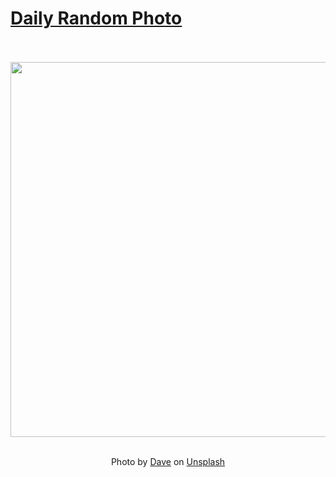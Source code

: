# [Daily Random Photo](https://www.dailyrandomphoto.com/)

<div align="center">
  <br>
  <br>
  <a href="https://www.dailyrandomphoto.com/p/2023/2023-09-25/"><img src="https://images.unsplash.com/photo-1693837107981-82153aa426ef?crop=entropy&cs=tinysrgb&fit=max&fm=jpg&ixid=M3w3NzUwOHwwfDF8cmFuZG9tfHx8fHx8fHx8MTY5NTYwMTczNnw&ixlib=rb-4.0.3&q=80&w=1080" width="600px"></a>
  <br>
  <br>
  <p class="has-text-grey">Photo by <a href="https://unsplash.com/@iamthedave?utm_source=Daily%20Random%20Photo&amp;utm_medium=referral" target="_blank" rel="noopener noreferrer">Dave</a> on <a href="https://unsplash.com/photos/a-lone-tree-in-the-middle-of-a-foggy-field-x-F91bN2Vo8?utm_source=Daily%20Random%20Photo&amp;utm_medium=referral" target="_blank" rel="noopener noreferrer">Unsplash</a></p>
</div>
